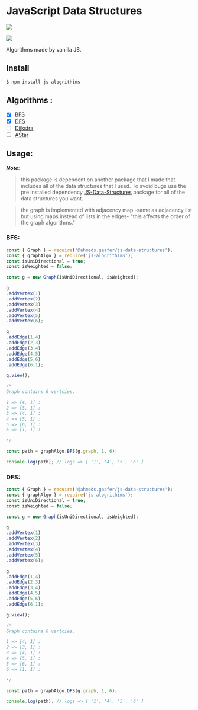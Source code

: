 # JavaScript Data Structures

<p align="">
  <a href="#"> <img src="https://img.shields.io/badge/testing-false-red"> </a>
</p>  

<p align="">
  <a href="https://discord.gg/TgVpvUN" target="_blank"><img src="https://img.shields.io/discord/712223278844084275?label=Discord&style=for-the-badge"></a>
</p>

Algorithms made by vanilla JS.

## Install

```bash
$ npm install js-alogrithims
```

## Algorithms : 

- [X] <a href="#BFS">BFS</a>
- [X] <a href="#DFS">DFS</a>
- [ ] <a href="#">Dijkstra</a>
- [ ] <a href="#">AStar</a>

## Usage:

***Note***:


> this package is dependent on another package that I made that includes all of the data structures that I used. To avoid bugs use the pre installed dependency <a href="https://www.npmjs.com/package/@ahmeds.gaafer/js-data-structures">JS-Data-Structures</a> package for all of the data structures you want.

> the graph is implemented with adjacency map -same as adjacency list but using maps instead of lists in the edges- "this affects the order of the graph algorithms."

### BFS:

```js
const { Graph } = require('@ahmeds.gaafer/js-data-structures');
const { graphAlgo } = require('js-alogrithims');
const isUniDirectional = true;
const isWeighted = false;

const g = new Graph(isUniDirectional, isWeighted);

g
.addVertex(1)
.addVertex(2)
.addVertex(3)
.addVertex(4)
.addVertex(5)
.addVertex(6);

g
.addEdge(1,4)
.addEdge(2,3)
.addEdge(3,4)
.addEdge(4,5)
.addEdge(5,6)
.addEdge(6,1);

g.view();

/*
Graph contains 6 vertcies.

1 => [4, 1] :  
2 => [3, 1] :  
3 => [4, 1] :  
4 => [5, 1] :  
5 => [6, 1] :  
6 => [1, 1] :  

*/

const path = graphAlgo.BFS(g.graph, 1, 6);

console.log(path); // logs => [ '1', '4', '5', '6' ]

```

### DFS: 

```js
const { Graph } = require('@ahmeds.gaafer/js-data-structures');
const { graphAlgo } = require('js-alogrithims');
const isUniDirectional = true;
const isWeighted = false;

const g = new Graph(isUniDirectional, isWeighted);

g
.addVertex(1)
.addVertex(2)
.addVertex(3)
.addVertex(4)
.addVertex(5)
.addVertex(6);

g
.addEdge(1,4)
.addEdge(2,3)
.addEdge(3,4)
.addEdge(4,5)
.addEdge(5,6)
.addEdge(6,1);

g.view();

/*
Graph contains 6 vertcies.

1 => [4, 1] :  
2 => [3, 1] :  
3 => [4, 1] :  
4 => [5, 1] :  
5 => [6, 1] :  
6 => [1, 1] :  

*/

const path = graphAlgo.DFS(g.graph, 1, 6);

console.log(path); // logs => [ '1', '4', '5', '6' ]
```
